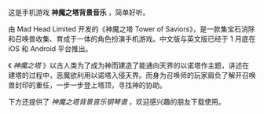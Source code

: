 

这是手机游戏 **神魔之塔背景音乐** ，简单好听。

  

由 Mad Head Limited 开发的《神魔之塔 Tower of
Saviors》，是一款集宝石消除和召唤兽收集、育成于一体的角色扮演手机游戏。中文版与英文版已经于 1 月底在 iOS 和 Android 平台推出。

  

《 _神魔之塔_
》以古人类为了成为神而建造了能通向天界的以诺塔作主题，讲述在建塔的过程中，恶魔欲利用以诺塔入侵天界。而身为召唤师的玩家肩负了解开召唤兽封印的重任，一步一步登上塔顶，寻找神的协助。

  

下方还提供了 _神魔之塔背景音乐钢琴谱_ ，欢迎感兴趣的朋友下载使用。

